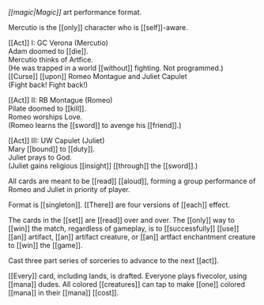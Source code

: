*[[magic|Magic]]* art performance format.

Mercutio is the [[only]] character who is [[self]]-aware.  
  
[[Act]] I: GC Verona (Mercutio)  
Adam doomed to [[die]].  
Mercutio thinks of Artfice.  
(He was trapped in a world [[without]] fighting. Not programmed.)  
[[Curse]] [[upon]] Romeo Montague and Juliet Capulet  
(Fight back! Fight back!)  
  
[[Act]] II: RB Montague (Romeo)  
Pilate doomed to [[kill]].  
Romeo worships Love.  
(Romeo learns the [[sword]] to avenge his [[friend]].)  
  
[[Act]] III: UW Capulet (Juliet)  
Mary [[bound]] to [[duty]].  
Juliet prays to God.  
(Juliet gains religious [[insight]] [[through]] the [[sword]].)  
  
All cards are meant to be [[read]] [[aloud]], forming a group performance of Romeo and Juliet in priority of player.  

Format is [[singleton]]. [[There]] are four versions of [[each]] effect.  
  
The cards in the [[set]] are [[read]] over and over. The [[only]] way to [[win]] the match, regardless of gameplay, is to [[successfully]] [[use]] [[an]] artifact, [[an]] artifact creature, or [[an]] artfact enchantment creature to [[win]] the [[game]].  
  
Cast three part series of sorceries to advance to the next [[act]].  
  
[[Every]] card, including lands, is drafted. Everyone plays fivecolor, using [[mana]] dudes. All colored [[creatures]] can tap to make [[one]] colored [[mana]] in their [[mana]] [[cost]].